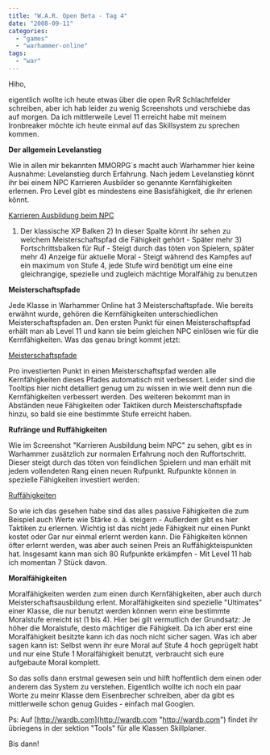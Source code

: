 ```yaml
---
title: "W.A.R. Open Beta - Tag 4"
date: "2008-09-11"
categories: 
  - "games"
  - "warhammer-online"
tags: 
  - "war"
---
```


Hiho,

eigentlich wollte ich heute etwas über die open RvR Schlachtfelder schreiben, aber ich hab leider zu wenig Screenshots und verschiebe das auf morgen. Da ich mittlerweile Level 11 erreicht habe mit meinem Ironbreaker möchte ich heute einmal auf das Skillsystem zu sprechen kommen.

**Der allgemein Levelanstieg**

Wie in allen mir bekannten MMORPG´s macht auch Warhammer hier keine Ausnahme: Levelanstieg durch Erfahrung. Nach jedem Levelanstieg könnt ihr bei einem NPC Karrieren Ausbilder so genannte Kernfähigkeiten erlernen. Pro Level gibt es mindestens eine Basisfähigkeit, die ihr erlenen könnt.

[Karrieren Ausbildung beim NPC](/wp-content/uploads/Warhammer/Grrbrr_M_003_kern.jpg)

1) Der klassische XP Balken 2) In dieser Spalte könnt ihr sehen zu welchem Meisterschaftspfad die Fähigkeit gehört - Später mehr 3) Fortschrittsbalken für Ruf - Steigt durch das töten von Spielern, später mehr 4) Anzeige für aktuelle Moral - Steigt während des Kampfes auf ein maximum von Stufe 4, jede Stufe wird benötigt um eine eine gleichrangige, spezielle und zugleich mächtige Moralfähig zu benutzen

**Meisterschaftspfade**

Jede Klasse in Warhammer Online hat 3 Meisterschaftspfade. Wie bereits erwähnt wurde, gehören die Kernfähigkeiten unterschiedlichen Meisterschaftspfaden an. Den ersten Punkt für einen Meisterschaftspfad erhält man ab Level 11 und kann sie beim gleichen NPC einlösen wie für die Kernfähigkeiten. Was das genau bringt kommt jetzt:

[Meisterschaftspfade](/wp-content/uploads/Warhammer/Meisterschaftspfade.jpg)

Pro investierten Punkt in einen Meisterschaftspfad werden alle Kernfähigkeiten dieses Pfades automatisch mit verbessert. Leider sind die Tooltips hier nicht detalliert genug um zu wissen in wie weit denn nun die Kernfähigkeiten verbessert werden. Des weiteren bekommt man in Abständen neue Fähigkeiten oder Taktiken durch Meisterschaftspfade hinzu, so bald sie eine bestimmte Stufe erreicht haben.

**Rufränge und Ruffähigkeiten**

Wie im Screenshot "Karrieren Ausbildung beim NPC" zu sehen, gibt es in Warhammer zusätzlich zur normalen Erfahrung noch den Ruffortschritt. Dieser steigt durch das töten von feindlichen Spielern und man erhält mit jedem vollendeten Rang einen neuen Rufpunkt. Rufpunkte können in spezielle Fähigkeiten investiert werden:

[Ruffähigkeiten](/wp-content/uploads/Warhammer/rufrang.jpg)

So wie ich das gesehen habe sind das alles passive Fähigkeiten die zum Beispiel auch Werte wie Stärke o. ä. steigern - Außerdem gibt es hier Taktiken zu erlernen. Wichtig ist das nicht jede Fähigkeit nur einen Punkt kostet oder Gar nur einmal erlernt werden kann. Die Fähigkeiten können öfter erlernt werden, was aber auch seinen Preis an Ruffähigkteispunkten hat. Insgesamt kann man sich 80 Rufpunkte erkämpfen - Mit Level 11 hab ich momentan 7 Stück davon.

**Moralfähigkeiten**

Moralfähigkeiten werden zum einen durch Kernfähigkeiten, aber auch durch Meisterschaftsausbildung erlent. Moralfähigkeiten sind spezielle "Ultimates" einer Klasse, die nur benutzt werden können wenn eine bestimmte Moralstufe erreicht ist (1 bis 4). Hier bei gilt vermutlich der Grundsatz: Je höher die Moralstufe, desto mächtiger die Fähigkeit. Da ich aber erst eine Moralfähigkeit besitzte kann ich das noch nicht sicher sagen. Was ich aber sagen kann ist: Selbst wenn ihr eure Moral auf Stufe 4 hoch geprügelt habt und nur eine Stufe 1 Moralfähigkeit benutzt, verbraucht sich eure aufgebaute Moral komplett.

So das solls dann erstmal gewesen sein und hilft hoffentlich dem einen oder anderem das System zu verstehen. Eigentlich wollte ich noch ein paar Worte zu meinr Klasse dem Eisenbrecher schreiben, aber da gibt es mittlerweile schon genug Guides - einfach mal Googlen.

Ps: Auf [http://wardb.com](http://wardb.com "http://wardb.com") findet ihr übriegens in der sektion "Tools" für alle Klassen Skillplaner.

Bis dann!
